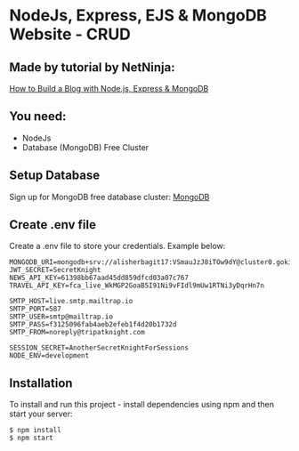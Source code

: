 # NodeJs, Express, EJS & MongoDB Website - CRUD

## Made by tutorial by NetNinja:
[How to Build a Blog with Node.js, Express & MongoDB](https://youtu.be/-foo92lFIto?si=q9krJ-4ax2DuNpK0)


## You need:
- NodeJs
- Database (MongoDB) Free Cluster

## Setup Database
Sign up for MongoDB free database cluster:  [MongoDB](https://www.mongodb.com/)

## Create .env file
Create a .env file to store your credentials. Example below:

```
MONGODB_URI=mongodb+srv://alisherbagit17:VSmauJzJ8iTOw9dY@cluster0.gokil.mongodb.net/test
JWT_SECRET=SecretKnight
NEWS_API_KEY=61398bb67aad45dd859dfcd03a07c767
TRAVEL_API_KEY=fca_live_WkMGP2GoaB5I91Ni9vFIdl9mUw1RTNi3yDqrHn7n

SMTP_HOST=live.smtp.mailtrap.io
SMTP_PORT=587
SMTP_USER=smtp@mailtrap.io
SMTP_PASS=f3125096fab4aeb2efeb1f4d20b1732d
SMTP_FROM=noreply@tripatknight.com

SESSION_SECRET=AnotherSecretKnightForSessions
NODE_ENV=development
```

## Installation
To install and run this project - install dependencies using npm and then start your server:

```
$ npm install
$ npm start
```
